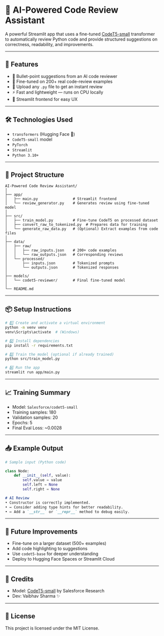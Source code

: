 
# 🤖 AI-Powered Code Review Assistant

A powerful Streamlit app that uses a fine-tuned [CodeT5-small](https://huggingface.co/Salesforce/codet5-small) transformer to automatically review Python code and provide structured suggestions on correctness, readability, and improvements.

---

## 🚀 Features

- 💬 Bullet-point suggestions from an AI code reviewer
- 🧠 Fine-tuned on 200+ real code-review examples
- 📄 Upload any `.py` file to get an instant review
- ⚡ Fast and lightweight — runs on CPU locally
- 🎯 Streamlit frontend for easy UX

---

## 🛠️ Technologies Used

- `transformers` (Hugging Face 🤗)
- `CodeT5-small` model
- `PyTorch`
- `Streamlit`
- `Python 3.10+`

---

## 📁 Project Structure

```
AI-Powered Code Review Assistant/
│
├── app/
│   ├── main.py                # Streamlit frontend
│   └── review_generator.py    # Generates review using fine-tuned model
│
├── src/
│   ├── train_model.py         # Fine-tune CodeT5 on processed dataset
│   ├── convert_raw_to_tokenized.py  # Prepares data for training
│   └── generate_raw_data.py   # (Optional) Extract examples from code files
│
├── data/
│   ├── raw/
│   │   ├── raw_inputs.json    # 200+ code examples
│   │   └── raw_outputs.json   # Corresponding reviews
│   └── processed/
│       ├── inputs.json        # Tokenized prompts
│       └── outputs.json       # Tokenized responses
│
├── models/
│   └── codet5-reviewer/       # Final fine-tuned model
│
└── README.md
```

---

## 📦 Setup Instructions

```bash
# 1️⃣ Create and activate a virtual environment
python -m venv venv
venv\Scripts\activate  # (Windows)

# 2️⃣ Install dependencies
pip install -r requirements.txt

# 3️⃣ Train the model (optional if already trained)
python src/train_model.py

# 4️⃣ Run the app
streamlit run app/main.py
```

---

## 📈 Training Summary

- Model: `Salesforce/codet5-small`
- Training samples: 180
- Validation samples: 20
- Epochs: 5
- Final Eval Loss: ~0.0028

---

## 📥 Example Output

```python
# Sample input (Python code)

class Node:
    def __init__(self, value):
        self.value = value
        self.left = None
        self.right = None
```

```markdown
# AI Review
• Constructor is correctly implemented.  
• ↢ Consider adding type hints for better readability.  
• ↢ Add a `__str__` or `__repr__` method to debug easily.
```

---

## 🧠 Future Improvements

- Fine-tune on a larger dataset (500+ examples)
- Add code highlighting to suggestions
- Use `codet5-base` for deeper understanding
- Deploy to Hugging Face Spaces or Streamlit Cloud

---

## 🙌 Credits

- Model: [CodeT5-small](https://huggingface.co/Salesforce/codet5-small) by Salesforce Research
- Dev: Vaibhav Sharma ✨

---

## 📜 License

This project is licensed under the MIT License.
 
